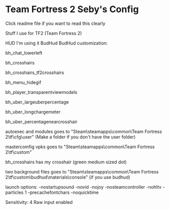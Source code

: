 # Team Fortress 2 Seby's Config
Click readme file if you want to read this clearly

Stuff I use for TF2 (Team Fortress 2)


HUD I'm using it BudHud
BudHud customization:

bh_chat_lowerleft

bh_crosshairs

bh_crosshairs_tf2crosshairs

bh_menu_hidegif

bh_player_transparentviewmodels

bh_uber_largeuberpercentage

bh_uber_longchargemeter

bh_uber_percentagenearcrosshair


autoexec and modules goes to "Steam\steamapps\common\Team Fortress 2\tf\cfg\user" (Make a folder if you don't have the user folder)

mastercomfig vpks goes to "Steam\steamapps\common\Team Fortress 2\tf\custom"

bh_crosshairs has my crosshair (green medium sized dot)

two background files goes to "Steam\steamapps\common\Team Fortress 2\tf\custom\budhud\materials\console" (if you use budhud)

launch options: -nostartupsound -novid -nojoy -nosteamcontroller -nohltv -particles 1 -precachefontchars -noquicktime

Sensitivity: 4
Raw input enabled
